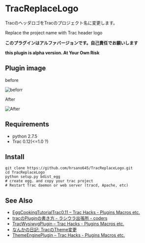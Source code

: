 TracReplaceLogo
===============

TracのヘッダロゴをTracのプロジェクト名に変更します。

Replace the project name with Trac header logo

**このプラグインはアルファバージョンです。自己責任でお願いします**

**this plugin is alpha version. At Your Own Risk**

Plugin image
-----------------

before

![beforr](http://lh6.ggpht.com/-5RKUF8JWyEo/Un5Qv8bkRkI/AAAAAAAAJYw/gR5fpHHnnLQ/s0/%2525E3%252582%2525B9%2525E3%252582%2525AF%2525E3%252583%2525AA%2525E3%252583%2525BC%2525E3%252583%2525B3%2525E3%252582%2525B7%2525E3%252583%2525A7%2525E3%252583%252583%2525E3%252583%252588%2525202013-11-10%2525200.07.19.png)

After

![After](http://lh4.ggpht.com/-cd2FYKZs1gY/Un5Qv3-qlII/AAAAAAAAJY0/wJTCUdYwzvo/s0/%2525E3%252582%2525B9%2525E3%252582%2525AF%2525E3%252583%2525AA%2525E3%252583%2525BC%2525E3%252583%2525B3%2525E3%252582%2525B7%2525E3%252583%2525A7%2525E3%252583%252583%2525E3%252583%252588%2525202013-11-10%2525200.07.48.png
)


Requirements
--------------
* python 2.7.5
* Trac 0.12(<=1.0 ?)

Install
--------
```
git clone https://github.com/hrsano645/TracReplaceLogo.git
cd TracReplaceLogo
python setup.py bdist_egg
# create egg. and copy your trac project
# Restart Trac daemon or web server (tracd, Apache, etc)
```

See Also
-----------
* <a href="http://trac-hacks.org/wiki/EggCookingTutorialTrac0.11">EggCookingTutorialTrac0.11 – Trac Hacks - Plugins Macros etc.</a>
* <a href="http://coders.g.hatena.ne.jp/bellbind/20070420/p1">tracのPluginの書き方 - ラシウラ出張所 - coders</a>
* <a href="http://trac-hacks.org/wiki/TracWysiwygPlugin">TracWysiwygPlugin – Trac Hacks - Plugins Macros etc.</a>
* <a href="http://yusi00.blogspot.jp/2008/05/tractheme.html">なんかの日記: TracのTheme変更</a>
* <a href="http://trac-hacks.org/wiki/ThemeEnginePlugin">ThemeEnginePlugin – Trac Hacks - Plugins Macros etc.</a>
